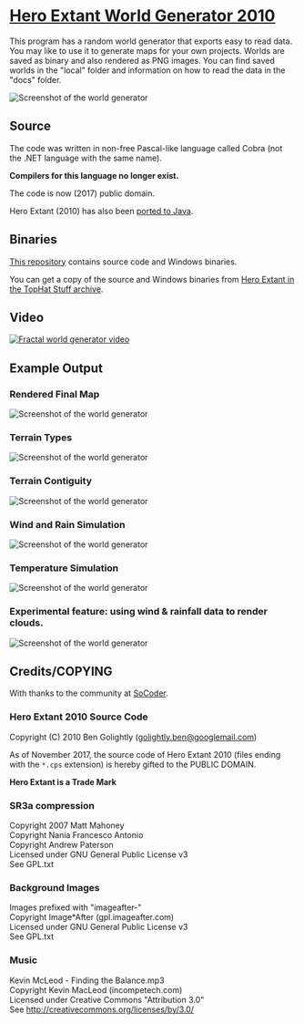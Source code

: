 [Hero Extant World Generator 2010](http://www.tophatstuff.co.uk/index.html@p=99.html)
====================================================================

This program has a random world generator that exports easy to read data. You
may like to use it to generate maps for your own projects. Worlds are saved as
binary and also rendered as PNG images. You can find saved worlds in the
"local" folder and information on how to read the data in the "docs" folder.

![Screenshot of the world generator](screenshots/generator.png)

Source
------

The code was written in non-free Pascal-like language called Cobra (not the .NET language
with the same name).

**Compilers for this language no longer exist.**

The code is now (2017) public domain.

Hero Extant (2010) has also been [ported to Java](https://github.com/avh4/hero-extant).


Binaries
--------

[This repository](https://github.com/golightlyb/hero-extant-2010) contains
source code and Windows binaries.

You can get a copy of the source and Windows binaries from
[Hero Extant in the TopHat Stuff archive](http://www.tophatstuff.co.uk/index.html@p=99.html).


Video
-----

[![Fractal world generator video](screenshots/video.jpg)](https://www.youtube.com/watch?v=FvaiTE-75ck)

Example Output
--------------

### Rendered Final Map

![Screenshot of the world generator](screenshots/fullRender.jpg)

### Terrain Types

![Screenshot of the world generator](screenshots/terrainRender.png)

### Terrain Contiguity

![Screenshot of the world generator](screenshots/contiguityRender.png)

### Wind and Rain Simulation

![Screenshot of the world generator](screenshots/windRainRender.jpg)

### Temperature Simulation

![Screenshot of the world generator](screenshots/weatherRender.jpg)

### Experimental feature: using wind & rainfall data to render clouds.

![Screenshot of the world generator](screenshots/elevationRender.png)


Credits/COPYING
---------------

With thanks to the community at [SoCoder](http://socoder.net/).

### Hero Extant 2010 Source Code

Copyright (C) 2010 Ben Golightly (golightly.ben@googlemail.com)

As of November 2017, the source code of Hero Extant 2010 (files ending with the
`*.cps` extension) is hereby gifted to the PUBLIC DOMAIN.

**Hero Extant is a Trade Mark**

        
### SR3a compression

Copyright 2007 Matt Mahoney  
Copyright Nania Francesco Antonio  
Copyright Andrew Paterson  
Licensed under GNU General Public License v3  
See GPL.txt


### Background Images
        
Images prefixed with "imageafter-"  
Copyright Image*After (gpl.imageafter.com)  
Licensed under GNU General Public License v3  
See GPL.txt


### Music
        
Kevin McLeod - Finding the Balance.mp3  
Copyright Kevin MacLeod (incompetech.com)  
Licensed under Creative Commons "Attribution 3.0"  
See http://creativecommons.org/licenses/by/3.0/
       


